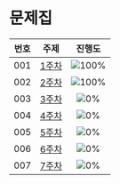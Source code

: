 # 문제집
| 번호 | 주제 | 진행도 |
| :--: | :--: | :--: |
| 001 | [1주차](week1.md) | ![100%](https://progress-bar.dev/27/?scale=27&title=progress&width=500&color=babaca&suffix=/27) |
| 002 | [2주차](week2.md) | ![100%](https://progress-bar.dev/19/?scale=19&title=progress&width=500&color=babaca&suffix=/19) |
| 003 | [3주차](week3.md) | ![0%]() |
| 004 | [4주차](week4.md) | ![0%]() |
| 005 | [5주차](week5.md) | ![0%]() |
| 006 | [6주차](week6.md) | ![0%]() |
| 007 | [7주차](week7.md) | ![0%]() |
